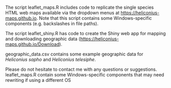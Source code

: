 The script leaflet_maps.R includes code to replicate the single species HTML web maps available via the dropdown menus at https://heliconius-maps.github.io. Note that this script contains some Windows-specific components (e.g. backslashes in file paths).

The script leaflet_shiny.R has code to create the Shiny web app for mapping and downloading geographic data (https://heliconius-maps.github.io/Download). 

geographic_data.csv contains some example geographic data for <i>Heliconius sapho</i> and <i>Heliconius telesiphe</i>.

Please do not hesitate to contact me with any questions or suggestions. leaflet_maps.R  contain some Windows-specific components that may need rewriting if using a different OS

